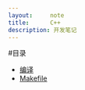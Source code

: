 ```yaml
---
layout:     note
title:      C++
description: 开发笔记
---
```



#目录

+ [编译](./compile.html)
+ [Makefile](./makefile.html)




